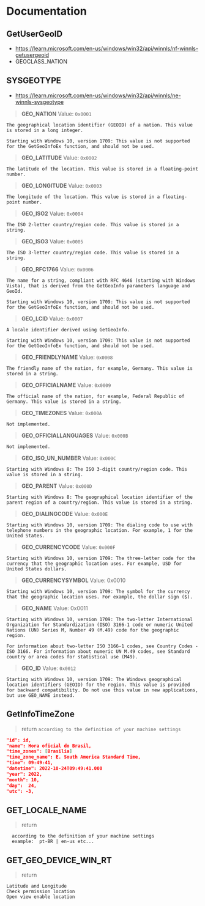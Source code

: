 
# Documentation

## GetUserGeoID

- <https://learn.microsoft.com/en-us/windows/win32/api/winnls/nf-winnls-getusergeoid>
- GEOCLASS_NATION

## SYSGEOTYPE

- <https://learn.microsoft.com/en-us/windows/win32/api/winnls/ne-winnls-sysgeotype>

> **GEO_NATION**
> Value: ``0x0001``

```text
The geographical location identifier (GEOID) of a nation. This value is stored in a long integer.

Starting with Windows 10, version 1709: This value is not supported for the GetGeoInfoEx function, and should not be used.
```

> **GEO_LATITUDE**
> Value: ``0x0002``

```text
The latitude of the location. This value is stored in a floating-point number.
```

> **GEO_LONGITUDE**
> Value: ``0x0003``

```text
The longitude of the location. This value is stored in a floating-point number.
```

> **GEO_ISO2**
> Value: ``0x0004``

```text
The ISO 2-letter country/region code. This value is stored in a string.
```

> **GEO_ISO3**
> Value: ``0x0005``

```text
The ISO 3-letter country/region code. This value is stored in a string.
```

> **GEO_RFC1766**
> Value: ``0x0006``

```text
The name for a string, compliant with RFC 4646 (starting with Windows Vista), that is derived from the GetGeoInfo parameters language and GeoId.

Starting with Windows 10, version 1709: This value is not supported for the GetGeoInfoEx function, and should not be used.
```

> **GEO_LCID**
> Value: ``0x0007``

```text
A locale identifier derived using GetGeoInfo.

Starting with Windows 10, version 1709: This value is not supported for the GetGeoInfoEx function, and should not be used.
```

> **GEO_FRIENDLYNAME**
> Value: ``0x0008``

```text
The friendly name of the nation, for example, Germany. This value is stored in a string.
```

> **GEO_OFFICIALNAME**
> Value: ``0x0009``

```text
The official name of the nation, for example, Federal Republic of Germany. This value is stored in a string.
```

> **GEO_TIMEZONES**
> Value: ``0x000A``

```text
Not implemented.
```

> **GEO_OFFICIALLANGUAGES**
> Value: ``0x000B``

```text
Not implemented.
```

> **GEO_ISO_UN_NUMBER**
> Value: ``0x000C``

```text
Starting with Windows 8: The ISO 3-digit country/region code. This value is stored in a string.
```

> **GEO_PARENT**
> Value: ``0x000D``

```text
Starting with Windows 8: The geographical location identifier of the parent region of a country/region. This value is stored in a string.
```

> **GEO_DIALINGCODE**
> Value: ``0x000E``

```text
Starting with Windows 10, version 1709: The dialing code to use with telephone numbers in the geographic location. For example, 1 for the United States.
```

> **GEO_CURRENCYCODE**
Value: ``0x000F``

```text
Starting with Windows 10, version 1709: The three-letter code for the currency that the geographic location uses. For example, USD for United States dollars.
```

> **GEO_CURRENCYSYMBOL**
Value: 0x0010

```text
Starting with Windows 10, version 1709: The symbol for the currency that the geographic location uses. For example, the dollar sign ($).
```

> **GEO_NAME**
Value: 0x0011

```text
Starting with Windows 10, version 1709: The two-letter International Organization for Standardization (ISO) 3166-1 code or numeric United Nations (UN) Series M, Number 49 (M.49) code for the geographic region.

For information about two-letter ISO 3166-1 codes, see Country Codes - ISO 3166. For information about numeric UN M.49 codes, see Standard country or area codes for statistical use (M49).
```

> **GEO_ID**
Value: `0x0012`

```text
Starting with Windows 10, version 1709: The Windows geographical location identifiers (GEOID) for the region. This value is provided for backward compatibility. Do not use this value in new applications, but use GEO_NAME instead.
```

## GetInfoTimeZone

> return ``according to the definition of your machine settings``

 ```json
 "id": id,
 "name": Hora oficial do Brasil,
 "time_zones": [Brasilia]
 "time_zone_name": E. South America Standard Time,
 "time": 09:49:41,
 "datetime": 2022-10-24T09:49:41.000
 "year": 2022,
 "month": 10,
 "day":  24,
 "utc": -3,
```

## GET_LOCALE_NAME

> return

```text
  according to the definition of your machine settings
  example:  pt-BR | en-us etc...
```

## GET_GEO_DEVICE_WIN_RT

> return

```text
Latitude and Longitude
Check permission location
Open view enable location
```

